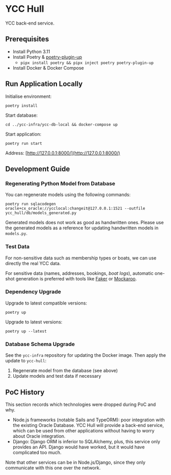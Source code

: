 # YCC Hull

YCC back-end service.

## Prerequisites

- Install Python 3.11
- Install Poetry & [poetry-plugin-up](https://github.com/MousaZeidBaker/poetry-plugin-up)
  - `pipx install poetry && pipx inject poetry poetry-plugin-up`
- Install Docker & Docker Compose

## Run Application Locally

Initialise environment:

```
poetry install
```

Start database:

```
cd ../ycc-infra/ycc-db-local && docker-compose up
```

Start application:

```
poetry run start
```

Address: [http://127.0.0.1:8000/](http://127.0.0.1:8000/)

## Development Guide

### Regenerating Python Model from Database

You can regenerate models using the following commands:

```
poetry run sqlacodegen oracle+cx_oracle://ycclocal:changeit@127.0.0.1:1521 --outfile ycc_hull/db/models_generated.py
```

Generated models does not work as good as handwritten ones. Please use the generated models as a reference for updating
handwritten models in `models.py`.

### Test Data

For non-sensitive data such as membership types or boats, we can use directly the real YCC data.

For sensitive data (names, addresses, bookings, _boat logs_), automatic one-shot generation is preferred with tools like
[Faker](https://faker.readthedocs.io) or [Mockaroo](https://www.mockaroo.com/).

### Dependency Upgrade

Upgrade to latest compatible versions:

`poetry up`

Upgrade to latest versions:

`poetry up --latest`

### Database Schema Upgrade

See the `ycc-infra` repository for updating the Docker image. Then apply the update to `ycc-hull`:

1. Regenerate model from the database (see above)
2. Update models and test data if necessary

## PoC History

This section records which technologies were dropped during PoC and why.

- Node.js frameworks (notable Sails and TypeORM): poor integration with the existing Oracle Database. YCC Hull will
  provide a back-end service, which can be used from other applications without having to worry about Oracle
  integration.
- Django: Django ORM is inferior to SQLAlchemy, plus, this service only provides an API. Django would have worked, but
  it would have complicated too much.

Note that other services can be in Node.js/Django, since they only communicate with this one over the network.
